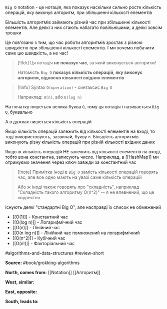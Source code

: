 `Big O` notation - це нотація, яка показує наскільки сильно росте кількість операцій, яку виконує алгоритм, при збільшенні кількості елементів

Більшість алгоритмів займають різний час при збільшенні кількості елементів. Але деякі з них стають набагато повільнішими, а деякі зовсім трошки

Це пов'язано з тим, що час роботи алгоритмів зростає з різною швидкістю при збільшенні кількості елементів. І ми хочемо побачити саме цю швидкість, а не час!

> [!tldr]
> Ця нотація **не показує час**, за який виконується алгоритм!
> 
> Натомість `Big O` **показує кількість операцій, яку виконує алгоритм, відносно кількості вхідних елементів**

> [!info] Syntax
> `O(operation)` - синтаксис `Big O`
> 
> Наприклад: `O(n)`, або `O(log n)`

На початку пишеться велика буква `O`, тому ця нотація і називається `Big O`, буквально

А в дужках пишеться кількість операцій

Якщо кількість операцій залежить від кількості елементів на вході, то тоді використовують, зазвичай, букву `n`. Більшість алгоритмів виконують різну кількість операцій при різній кількості вхідних даних

Якщо ж кількість операцій НЕ залежить від кількості елементів на вході, тобто вона константна, записують число. Наприклад, в [[HashMap]] ми отримуємо значення через ключ завжди за константний час

> [!note] Примітка
> Іноді в `Big O` замість кількості операцій говорять час, але все одно мають на увазі саме кількість операцій
> 
> Або ж іноді також говорять про "складність", наприклад "Складність такого алгоритму O(n^2)" -- я не впевнений, що це корректно

Існують деякі "стандартні Big O", але насправді їх список не обмежений

- [[O(1)]] - Константний час
- [[O(log n)]] - Логарифмічний час
- [[O(n)]] - Лінійний час
- [[O(n log n)]] - Лінійний час помножений на логарифмічний
- [[O(n^2)]] - Кубічний час
- [[O(n!)]] - Факторіальний час

#algorithms-and-data-structures #review-short 

**Source:**
#book/grokking-algorithms

**North, comes from:**
[[Notation]]
[[Алгоритм]]

**West, similar:**


**East, opposite:**


**South, leads to:**
